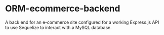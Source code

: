 # ORM-ecommerce-backend
A back end for an e-commerce site configured for a working Express.js API to use Sequelize to interact with a MySQL database.
